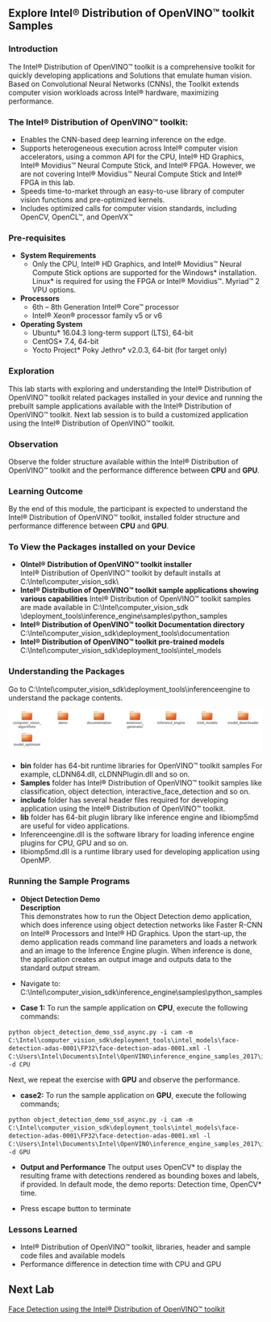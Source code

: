 ## Explore Intel® Distribution of OpenVINO™ toolkit Samples
### Introduction
The Intel® Distribution of OpenVINO™ toolkit is a comprehensive toolkit for quickly developing applications and Solutions that emulate human vision. Based on Convolutional Neural Networks (CNNs), the Toolkit extends computer vision workloads across Intel® hardware, maximizing performance.
### The Intel® Distribution of OpenVINO™ toolkit:
- Enables the CNN-based deep learning inference on the edge.
- Supports heterogeneous execution across Intel® computer vision accelerators, using a common API for the CPU, Intel® HD Graphics, Intel® Movidius™ Neural Compute Stick, and Intel® FPGA. However, we are not covering Intel® Movidius™ Neural Compute Stick and Intel® FPGA in this lab.
- Speeds time-to-market through an easy-to-use library of computer vision functions and pre-optimized kernels.
- Includes optimized calls for computer vision standards, including OpenCV, OpenCL™, and OpenVX™

### Pre-requisites
* **System Requirements**
  - Only the CPU, Intel® HD Graphics, and Intel® Movidius™ Neural Compute Stick options are supported for the Windows* installation. Linux* is required for using the FPGA or Intel® Movidius™. Myriad™ 2 VPU options.
* **Processors**
  - 6th – 8th Generation Intel® Core™ processor
  - Intel® Xeon® processor family v5 or v6
* **Operating System**
  - Ubuntu* 16.04.3 long-term support (LTS), 64-bit
  - CentOS* 7.4, 64-bit
  - Yocto Project* Poky Jethro* v2.0.3, 64-bit (for target only)

### Exploration
   This lab starts with exploring and understanding the Intel® Distribution of OpenVINO™ toolkit related packages installed in your device and running the prebuilt sample applications available with the Intel® Distribution of OpenVINO™ toolkit. Next lab session is to build a customized application using the Intel® Distribution of OpenVINO™ toolkit.

### Observation
Observe the folder structure available within the Intel® Distribution of OpenVINO™ toolkit and the performance difference between **CPU** and **GPU**.

### Learning Outcome
By the end of this module, the participant is expected to understand the Intel® Distribution of OpenVINO™ toolkit, installed folder structure and performance difference between **CPU** and **GPU**.
### To View the Packages installed on your Device
* **OIntel® Distribution of OpenVINO™ toolkit installer**                                                 
 Intel® Distribution of OpenVINO™ toolkit by default installs at C:\Intel\computer_vision_sdk\
* **Intel® Distribution of OpenVINO™ toolkit sample applications showing various capabilities**
Intel® Distribution of OpenVINO™ toolkit samples are made available in C:\Intel\computer_vision_sdk                      \deployment_tools\inference_engine\samples\python_samples
* **Intel® Distribution of OpenVINO™ toolkit Documentation directory**
C:\Intel\computer_vision_sdk\deployment_tools\documentation
* **Intel® Distribution of OpenVINO™ toolkit pre-trained models**
C:\Intel\computer_vision_sdk\deployment_tools\intel_models

### Understanding the Packages
Go to C:\Intel\computer_vision_sdk\deployment_tools\inferenceengine to understand the package contents.

![](images/packages.PNG)
- **bin** folder has 64-bit runtime libraries for OpenVINO™ toolkit samples
For example, cLDNN64.dll, cLDNNPlugin.dll and so on.
- **Samples** folder has  Intel® Distribution of OpenVINO™ toolkit samples like classification, object detection, interactive_face_detection and so on.
- **include** folder has several header files required for developing application using the Intel® Distribution of OpenVINO™ toolkit.
- **lib** folder has 64-bit plugin library like inference engine and libiomp5md are useful for video applications.
-  Inferenceengine.dll is the software library for loading inference engine plugins for CPU, GPU and so on.
- libiomp5md.dll is a runtime library used for developing application using OpenMP.

### Running the Sample Programs
* **Object Detection Demo**                            
**Description**                           
This demonstrates how to run the Object Detection demo application, which does inference using object detection networks like Faster R-CNN on Intel® Processors and Intel® HD Graphics.
Upon the start-up, the demo application reads command line parameters and loads a network and an image to the Inference Engine plugin. When inference is done, the application creates an output image and outputs data to the standard output stream.

- Navigate to: C:\Intel\computer_vision_sdk\inference_engine\samples\python_samples


- **Case 1:** To run the sample application on **CPU**, execute the following commands:

```
python object_detection_demo_ssd_async.py -i cam -m C:\Intel\computer_vision_sdk\deployment_tools\intel_models\face-detection-adas-0001\FP32\face-detection-adas-0001.xml -l C:\Users\Intel\Documents\Intel\OpenVINO\inference_engine_samples_2017\intel64\Release\cpu_extension.dll -d CPU

```


Next, we repeat the exercise with **GPU** and observe the performance.

- **case2:** To run the sample application on **GPU**, execute the following commands;

```
python object_detection_demo_ssd_async.py -i cam -m C:\Intel\computer_vision_sdk\deployment_tools\intel_models\face-detection-adas-0001\FP32\face-detection-adas-0001.xml -l C:\Users\Intel\Documents\Intel\OpenVINO\inference_engine_samples_2017\intel64\Release\cpu_extension.dll -d GPU

```
- **Output and Performance**
The output uses OpenCV* to display the resulting frame with detections rendered as bounding boxes and labels, if provided. In default mode, the demo reports: Detection time, OpenCV* time.

- Press escape button to terminate

### Lessons Learned
- Intel® Distribution of OpenVINO™ toolkit, libraries, header and sample code files and available models
- Performance difference in detection time with CPU and GPU

## Next Lab
[Face Detection using the Intel® Distribution of OpenVINO™ toolkit](./Face_detection.md)

